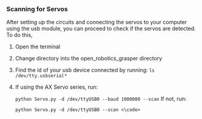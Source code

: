 ### Scanning for Servos
After setting up the circuits and connecting the servos to your computer using the usb module, you can proceed to check if the servos are detected. To do this,

1. Open the terminal
2. Change directory into the open_robotics_grasper directory
3. Find the id of your usb device connected by running: <code>ls /dev/tty.usbserial*</code>
4. If using the AX Servo series, run:

     <code>python Servo.py -d /dev/ttyUSB0 --baud 1000000 --scan</code>
 If not, run:

     <code>python Servo.py -d /dev/ttyUSB0 --scan <\code>
